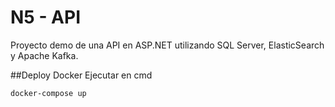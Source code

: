 # N5 - API 
Proyecto demo de una API en ASP.NET utilizando SQL Server, ElasticSearch y Apache Kafka.

##Deploy Docker
Ejecutar en cmd
```bash
docker-compose up
